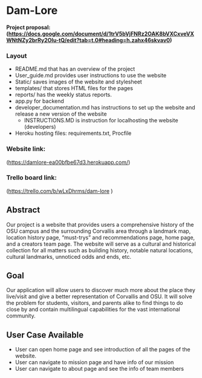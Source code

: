 # Dam-Lore
**Project proposal: (https://docs.google.com/document/d/1trV5bVjFNRz2OAK8bVXCxveVXWNtNZy2brRy2OIu-tQ/edit?tab=t.0#heading=h.zahx46skvav0)**
### Layout
- README.md that has an overview of the project
- User_guide.md provides user instructions to use the website
- Static/ saves images of the website and stylesheet
- templates/ that stores HTML files for the pages
- reports/ has the weekly status reports.
- app.py for backend
- developer_documentation.md has instructions to set up the website and release a new version of the website
    - INSTRUCTIONS.MD is instruction for localhosting the website (developers)
- Heroku hosting files: requirements.txt, Procfile

### Website link:
(https://damlore-ea00bfbe67d3.herokuapp.com/)

### Trello board link:
(https://trello.com/b/wLxDhrms/dam-lore )

## Abstract
Our project is a website that provides users a comprehensive history of the OSU campus and the surrounding Corvallis area through a landmark map, 
location history page, “must-trys” and recommendations page, home page, and a creators team page. The website will serve as a cultural and historical 
collection for all matters such as building history, notable natural locations, cultural landmarks, unnoticed odds and ends, etc. 

## Goal
Our application will allow users to discover much more about the place they live/visit and give a better representation of Corvallis and OSU. 
It will solve the problem for students, visitors, and parents alike to find things to do close by and contain multilingual capabilities for 
the vast international community. 

## User Case Available
- User can open home page and see introduction of all the pages of the website.
- User can navigate to mission page and have info of our mission
- User can navigate to about page and see the info of team members 



